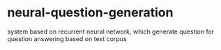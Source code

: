 # neural-question-generation
system based on recurrent neural network, which generate question for question answering based on text corpus
